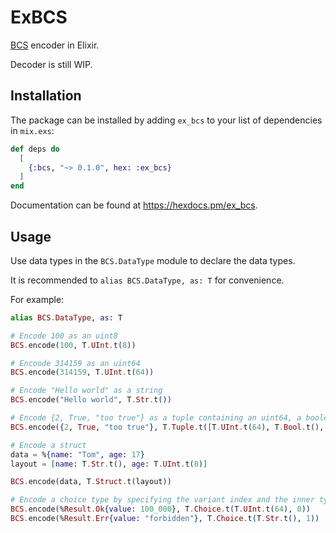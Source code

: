 # ExBCS

[BCS](https://github.com/diem/bcs) encoder in Elixir.

Decoder is still WIP.


## Installation

The package can be installed by adding `ex_bcs` to your list of dependencies in `mix.exs`:

```elixir
def deps do
  [
    {:bcs, "~> 0.1.0", hex: :ex_bcs}
  ]
end
```

Documentation can be found at <https://hexdocs.pm/ex_bcs>.


## Usage

Use data types in the `BCS.DataType` module to declare the data types.

It is recommended to `alias BCS.DataType, as: T` for convenience.

For example:

```elixir
alias BCS.DataType, as: T

# Encode 100 as an uint8
BCS.encode(100, T.UInt.t(8))

# Encoode 314159 as an uint64
BCS.encode(314159, T.UInt.t(64))

# Encode "Hello world" as a string
BCS.encode("Hello world", T.Str.t())

# Encode {2, True, "too true"} as a tuple containing an uint64, a boolean, and a string
BCS.encode({2, True, "too true"}, T.Tuple.t([T.UInt.t(64), T.Bool.t(), T.Str.t()])

# Encode a struct
data = %{name: "Tom", age: 17}
layout = [name: T.Str.t(), age: T.UInt.t(8)]

BCS.encode(data, T.Struct.t(layout))

# Encode a choice type by specifying the variant index and the inner type
BCS.encode(%Result.Ok{value: 100_000}, T.Choice.t(T.UInt.t(64), 0))
BCS.encode(%Result.Err{value: "forbidden"}, T.Choice.t(T.Str.t(), 1))

```